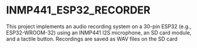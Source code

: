 # INMP441_ESP32_RECORDER
This project implements an audio recording system on a 30-pin ESP32 (e.g., ESP32-WROOM-32) using an INMP441 I2S microphone, an SD card module, and a tactile button. Recordings are saved as WAV files on the SD card 
